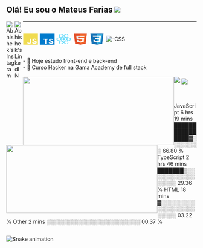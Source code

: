 
## Olá! Eu sou o Mateus Farias <img src="https://media.giphy.com/media/hvRJCLFzcasrR4ia7z/giphy.gif" width="25px">
<a href="https://www.instagram.com/mt10black_/">
  <img align="left" alt="Abhishek's Instagram" width="22px" src="https://raw.githubusercontent.com/hussainweb/hussainweb/main/icons/instagram.png" />
</a>

<a href="https://www.linkedin.com/in/mateus-farias-9774451b8/">
  <img align="left" alt="Abhishek's LinkedIN" width="22px" src="https://raw.githubusercontent.com/peterthehan/peterthehan/master/assets/linkedin.svg" />
</a>
<hr>
<div style="display: inline_block"><br>
  <img align="center" alt="-Js" height="30" width="40" src="https://raw.githubusercontent.com/devicons/devicon/master/icons/javascript/javascript-plain.svg">
  <img align="center" alt="-Ts" height="30" width="40" src="https://raw.githubusercontent.com/devicons/devicon/master/icons/typescript/typescript-plain.svg">
  <img align="center" alt="-React" height="30" width="40" src="https://raw.githubusercontent.com/devicons/devicon/master/icons/react/react-original.svg">
  <img align="center" alt="-HTML" height="30" width="40" src="https://raw.githubusercontent.com/devicons/devicon/master/icons/html5/html5-original.svg">
  <img align="center" alt="-CSS" height="30" width="40" src="https://raw.githubusercontent.com/devicons/devicon/master/icons/css3/css3-original.svg">
  <img align="center" alt="-CSS" height="40" width="40" src="https://cdn.jsdelivr.net/gh/devicons/devicon/icons/bootstrap/bootstrap-original.svg" />

  
</div>
<br>
<br>
- 🔭 Hoje estudo front-end e back-end
 <br>
- 🌱 Curso Hacker na Gama Academy de full stack
<br>
<br>

<img align="left" width="400px" height="180em" src="https://github-readme-stats.vercel.app/api?username=tereus100&show_icons=true&theme=chartreuse-dark"/>
<img width="400px" src="https://camo.githubusercontent.com/097dbe80a6719316f2c1cf0cd3d0b50ab1b51da076b858c010b6adddd771b457/68747470733a2f2f6769746875622d726561646d652d73747265616b2d73746174732e6865726f6b756170702e636f6d2f3f757365723d706564726f6272616e64616f3233267468656d653d636861727472657573652d6461726b" data-canonical-src="https://github-readme-streak-stats.herokuapp.com/?user=pedrobrandao23&amp;theme=chartreuse-dark" style="max-width: 100%;">
 <img align="left" width="400px" height="180em" src="https://camo.githubusercontent.com/f2c5f067b90f27fa1f0869b4b98b442d65267600065767186e3a268c9904a4c5/68747470733a2f2f6769746875622d726561646d652d73746174732e76657263656c2e6170702f6170692f746f702d6c616e67732f3f757365726e616d653d6775737461766f686e64266c61796f75743d636f6d70616374266c616e67735f636f756e743d3136267468656d653d6461726b" data-canonical-src="https://github-readme-stats.vercel.app/api/top-langs/
  ?username=tereus100&show_icons=true&theme=chartreuse-dark"/>
  
  <a align="left" href="https://github.com/anuraghazra/github-readme-stats">
  <img align="center" src="https://github-readme-stats.vercel.app/api/pin/?username=anuraghazra&repo=github-readme-stats" />
</a>
<br>
</div>
<br><br>

  JavaScript   6 hrs 19 mins   ████████████████▓░░░░░░░░   66.80 %
TypeScript   2 hrs 46 mins   ███████▒░░░░░░░░░░░░░░░░░   29.36 %
HTML         18 mins         ▓░░░░░░░░░░░░░░░░░░░░░░░░   03.22 %
Other        2 mins          ░░░░░░░░░░░░░░░░░░░░░░░░░   00.37 %

  
##
  
<div>
  
 
  
 	

![Snake animation](https://github.com/rafaballerini2/rafaballerini2/blob/output/github-contribution-grid-snake.svg)
